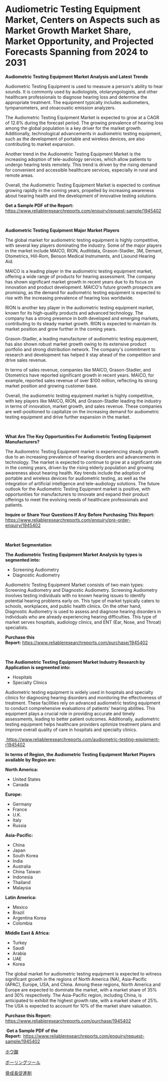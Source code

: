 <p><h1>Audiometric Testing Equipment Market, Centers on Aspects such as Market Growth Market Share, Market Opportunity, and Projected Forecasts Spanning from 2024 to 2031</h1></p><p><strong>Audiometric Testing Equipment Market Analysis and Latest Trends</strong></p>
<p><p>Audiometric Testing Equipment is used to measure a person's ability to hear sounds. It is commonly used by audiologists, otolaryngologists, and other healthcare professionals to diagnose hearing loss and determine the appropriate treatment. The equipment typically includes audiometers, tympanometers, and otoacoustic emission analyzers.</p><p>The Audiometric Testing Equipment Market is expected to grow at a CAGR of 12.6% during the forecast period. The growing prevalence of hearing loss among the global population is a key driver for the market growth. Additionally, technological advancements in audiometric testing equipment, such as the development of portable and wireless devices, are also contributing to market expansion.</p><p>Another trend in the Audiometric Testing Equipment Market is the increasing adoption of tele-audiology services, which allow patients to undergo hearing tests remotely. This trend is driven by the rising demand for convenient and accessible healthcare services, especially in rural and remote areas.</p><p>Overall, the Audiometric Testing Equipment Market is expected to continue growing rapidly in the coming years, propelled by increasing awareness about hearing health and the development of innovative testing solutions.</p></p>
<p><strong>Get a Sample PDF of the Report:&nbsp;</strong> <a href="https://www.reliableresearchreports.com/enquiry/request-sample/1945402">https://www.reliableresearchreports.com/enquiry/request-sample/1945402</a></p>
<p>&nbsp;</p>
<p><strong>Audiometric Testing Equipment Major Market Players</strong></p>
<p><p>The global market for audiometric testing equipment is highly competitive, with several key players dominating the industry. Some of the major players in the market include MAICO, RION, Auditdata, Grason-Stadler, 3M, Demant, Otometrics, Hill-Rom, Benson Medical Instruments, and Lisound Hearing Aid.</p><p>MAICO is a leading player in the audiometric testing equipment market, offering a wide range of products for hearing assessment. The company has shown significant market growth in recent years due to its focus on innovation and product development. MAICO's future growth prospects are promising, as the demand for audiometric testing equipment is expected to rise with the increasing prevalence of hearing loss worldwide.</p><p>RION is another key player in the audiometric testing equipment market, known for its high-quality products and advanced technology. The company has a strong presence in both developed and emerging markets, contributing to its steady market growth. RION is expected to maintain its market position and grow further in the coming years.</p><p>Grason-Stadler, a leading manufacturer of audiometric testing equipment, has also shown robust market growth owing to its extensive product portfolio and strong distribution network. The company's commitment to research and development has helped it stay ahead of the competition and drive sales revenue.</p><p>In terms of sales revenue, companies like MAICO, Grason-Stadler, and Otometrics have reported significant growth in recent years. MAICO, for example, reported sales revenue of over $100 million, reflecting its strong market position and growing customer base.</p><p>Overall, the audiometric testing equipment market is highly competitive, with key players like MAICO, RION, and Grason-Stadler leading the industry in terms of innovation, market growth, and sales revenue. These companies are well-positioned to capitalize on the increasing demand for audiometric testing equipment and drive further expansion in the market.</p></p>
<p>&nbsp;</p>
<p><strong>What Are The Key Opportunities For Audiometric Testing Equipment Manufacturers?</strong></p>
<p><p>The Audiometric Testing Equipment market is experiencing steady growth due to an increasing prevalence of hearing disorders and advancements in technology. The market is expected to continue to grow at a significant rate in the coming years, driven by the rising elderly population and growing awareness about hearing health. Key trends include the adoption of portable and wireless devices for audiometric testing, as well as the integration of artificial intelligence and tele-audiology solutions. The future outlook for the Audiometric Testing Equipment market is positive, with opportunities for manufacturers to innovate and expand their product offerings to meet the evolving needs of healthcare professionals and patients.</p></p>
<p><strong>Inquire or Share Your Questions If Any Before Purchasing This Report:</strong> <a href="https://www.reliableresearchreports.com/enquiry/pre-order-enquiry/1945402">https://www.reliableresearchreports.com/enquiry/pre-order-enquiry/1945402</a></p>
<p>&nbsp;</p>
<p><strong>Market Segmentation</strong></p>
<p><strong>The Audiometric Testing Equipment Market Analysis by types is segmented into:</strong></p>
<p><ul><li>Screening Audiometry</li><li>Diagnostic Audiometry</li></ul></p>
<p><p>Audiometric Testing Equipment Market consists of two main types: Screening Audiometry and Diagnostic Audiometry. Screening Audiometry involves testing individuals with no known hearing issues to identify potential hearing problems early on. This type of market typically caters to schools, workplaces, and public health clinics. On the other hand, Diagnostic Audiometry is used to assess and diagnose hearing disorders in individuals who are already experiencing hearing difficulties. This type of market serves hospitals, audiology clinics, and ENT (Ear, Nose, and Throat) specialists.</p></p>
<p><strong>Purchase this Report:&nbsp;</strong><a href="https://www.reliableresearchreports.com/purchase/1945402">https://www.reliableresearchreports.com/purchase/1945402</a></p>
<p>&nbsp;</p>
<p><strong>The Audiometric Testing Equipment Market Industry Research by Application is segmented into:</strong></p>
<p><ul><li>Hospitals</li><li>Specialty Clinics</li></ul></p>
<p><p>Audiometric testing equipment is widely used in hospitals and specialty clinics for diagnosing hearing disorders and monitoring the effectiveness of treatment. These facilities rely on advanced audiometric testing equipment to conduct comprehensive evaluations of patients' hearing abilities. This equipment plays a crucial role in providing accurate and timely assessments, leading to better patient outcomes. Additionally, audiometric testing equipment helps healthcare providers optimize treatment plans and improve overall quality of care in hospitals and specialty clinics.</p></p>
<p><a href="https://www.reliableresearchreports.com/audiometric-testing-equipment-r1945402">&nbsp;https://www.reliableresearchreports.com/audiometric-testing-equipment-r1945402</a></p>
<p><strong>In terms of Region, the Audiometric Testing Equipment Market Players available by Region are:</strong></p>
<p>
    <p> <strong> North America: </strong>
        <ul>
            <li>United States</li>
            <li>Canada</li>
        </ul>
        </p> 
    <p> <strong> Europe: </strong>
        <ul>
            <li>Germany</li>
            <li>France</li>
            <li>U.K.</li>
            <li>Italy</li>
            <li>Russia</li>
        </ul>
        </p> 
    <p> <strong> Asia-Pacific: </strong>
        <ul>
            <li>China</li>
            <li>Japan</li>
            <li>South Korea</li>
            <li>India</li>
            <li>Australia</li>
            <li>China Taiwan</li>
            <li>Indonesia</li>
            <li>Thailand</li>
            <li>Malaysia</li>
        </ul>
        </p> 
    <p> <strong> Latin America: </strong>
        <ul>
            <li>Mexico</li>
            <li>Brazil</li>
            <li>Argentina Korea</li>
            <li>Colombia</li>
        </ul>
        </p> 
    <p> <strong> Middle East & Africa: </strong>
        <ul>
            <li>Turkey</li>
            <li>Saudi</li>
            <li>Arabia</li>
            <li>UAE</li>
            <li>Korea</li>
        </ul>
    </p>
    </p>
<p><p>The global market for audiometric testing equipment is expected to witness significant growth in the regions of North America (NA), Asia-Pacific (APAC), Europe, USA, and China. Among these regions, North America and Europe are expected to dominate the market, with a market share of 35% and 30% respectively. The Asia-Pacific region, including China, is anticipated to exhibit the highest growth rate, with a market share of 25%. The USA is expected to account for 10% of the market share valuation.</p></p>
<p><strong>Purchase this Report: </strong><a href="https://www.reliableresearchreports.com/purchase/1945402">https://www.reliableresearchreports.com/purchase/1945402</a></p>
<p>&nbsp;<strong>Get a Sample PDF of the Report:&nbsp;&nbsp;</strong><a href="https://www.reliableresearchreports.com/enquiry/request-sample/1945402">https://www.reliableresearchreports.com/enquiry/request-sample/1945402</a></p>
<p><strong></strong></p>
<p><p><a href="https://github.com/decker5351/Market-Research-Report-List-1/blob/main/197788150906.md">ホウ酸</a></p><p><a href="https://github.com/tubbs463/Market-Research-Report-List-1/blob/main/381657350907.md">ボーリングツール</a></p><p><a href="https://github.com/KaydenJohns1964/Market-Research-Report-List-1/blob/main/459639850905.md">骨成長促進剤</a></p></p>